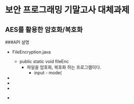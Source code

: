 # 보안 프로그래밍 기말고사 대체과제
## AES를 활용한 암호화/복호화 

###API 설명
* FileEncryption.java
  * public static void fileEnc
    * 파일을 암호화, 복호화 하는 프로그램이다.
      * input - mode(

*
*
*
+
